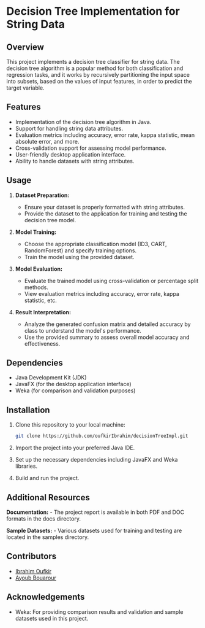# Decision Tree Implementation for String Data

## Overview
This project implements a decision tree classifier for string data. The decision tree algorithm is a popular method for both classification and regression tasks, and it works by recursively partitioning the input space into subsets, based on the values of input features, in order to predict the target variable.

## Features
- Implementation of the decision tree algorithm in Java.
- Support for handling string data attributes.
- Evaluation metrics including accuracy, error rate, kappa statistic, mean absolute error, and more.
- Cross-validation support for assessing model performance.
- User-friendly desktop application interface.
- Ability to handle datasets with string attributes.

## Usage
1. **Dataset Preparation:**
   - Ensure your dataset is properly formatted with string attributes.
   - Provide the dataset to the application for training and testing the decision tree model.

2. **Model Training:**
   - Choose the appropriate classification model (ID3, CART, RandomForest) and specify training options.
   - Train the model using the provided dataset.

3. **Model Evaluation:**
   - Evaluate the trained model using cross-validation or percentage split methods.
   - View evaluation metrics including accuracy, error rate, kappa statistic, etc.

4. **Result Interpretation:**
   - Analyze the generated confusion matrix and detailed accuracy by class to understand the model's performance.
   - Use the provided summary to assess overall model accuracy and effectiveness.

## Dependencies
- Java Development Kit (JDK)
- JavaFX (for the desktop application interface)
- Weka (for comparison and validation purposes)

## Installation
1. Clone this repository to your local machine:
   ```bash
   git clone https://github.com/oufkirIbrahim/decisionTreeImpl.git
2. Import the project into your preferred Java IDE.

3. Set up the necessary dependencies including JavaFX and Weka libraries.

4. Build and run the project.
   
## Additional Resources

**Documentation:**
    - The project report is available in both PDF and DOC formats in the docs directory.

**Sample Datasets:**
    - Various datasets used for training and testing are located in the samples directory.

## Contributors
- [Ibrahim Oufkir](mailto:oufki.bar@gmail.com)
- [Ayoub Bouarour](mailto:bouarourayoub0@gmail.com)

## Acknowledgements
- Weka: For providing comparison results and validation and sample datasets used in this project.
